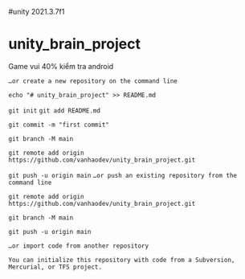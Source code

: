 #unity 2021.3.7f1
# unity_brain_project
Game vui 40% kiểm tra android

`…or create a new repository on the command line`

`echo "# unity_brain_project" >> README.md` 

`git init` `git add README.md` 

`git commit -m "first commit"` 

`git branch -M main` 

`git remote add origin https://github.com/vanhaodev/unity_brain_project.git` 

`git push -u origin main` `…or push an existing repository from the command line` 

`git remote add origin https://github.com/vanhaodev/unity_brain_project.git` 

`git branch -M main` 

`git push -u origin main` 

`…or import code from another repository` 

`You can initialize this repository with code from a Subversion, Mercurial, or TFS project.`
